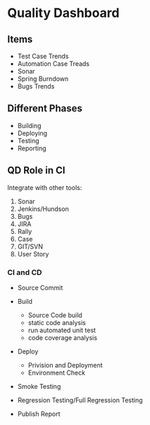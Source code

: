 # Quality Dashboard
## Items
- Test Case Trends
- Automation Case Treads
- Sonar
- Spring Burndown
- Bugs Trends

## Different Phases
- Building
- Deploying
- Testing
- Reporting

## QD Role in CI 

Integrate with other tools:
1. Sonar
2. Jenkins/Hundson
3. Bugs
4. JIRA
5. Rally
6. Case
7. GIT/SVN
8. User Story 

### CI and CD
- Source Commit
- Build
	- Source Code build
	- static code analysis
	- run automated unit test
	- code coverage analysis
- Deploy 
	- Privision and Deployment
	- Environment Check

- Smoke Testing
- Regression Testing/Full Regression Testing	
- Publish Report
